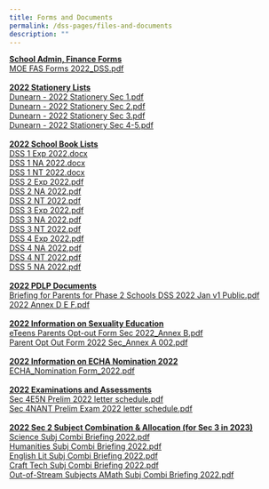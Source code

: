 ```yaml
---
title: Forms and Documents
permalink: /dss-pages/files-and-documents
description: ""
---
```

<p><strong><u>School Admin, Finance Forms<br /></u></strong><a href="/files/MOE%20FAS%20Forms%202022_DSS.pdf">MOE FAS Forms 2022_DSS.pdf</a><br /><strong><u><br />2022 Stationery Lists<br /></u></strong><a href="/files/Dunearn%20-%202022%20Stationery%20Sec%201.pdf">Dunearn - 2022 Stationery Sec 1.pdf</a><br /><a href="/files/Dunearn%20-%202022%20Stationery%20Sec%202.pdf">Dunearn - 2022 Stationery Sec 2.pdf</a><strong><u><br /></u></strong><a href="/files/Dunearn%20-%202022%20Stationery%20Sec%203.pdf">Dunearn - 2022 Stationery Sec 3.pdf</a><strong><u><br /></u></strong><a href="/files/Dunearn%20-%202022%20Stationery%20Sec%204-5.pdf">Dunearn - 2022 Stationery Sec 4-5.pdf</a><br /><strong><u><br />2022 School Book Lists<br /></u></strong><a href="/files/DSS%201%20Exp%202022.pdf">DSS 1 Exp 2022.docx</a><br /><a href="/files/DSS%201%20NA%202022.pdf">DSS 1 NA 2022.docx</a><br /><a href="/files/DSS%201%20NT%202022.pdf">DSS 1 NT 2022.docx</a><br /><a href="/files/DSS%202%20Exp%202022.pdf">DSS 2 Exp 2022.pdf</a><strong><u><br /></u></strong><a href="/files/DSS%202%20NA%202022.pdf">DSS 2 NA 2022.pdf</a><strong><u><br /></u></strong><a href="/files/DSS%202%20NT%202022.pdf">DSS 2 NT 2022.pdf</a><strong><u><br /></u></strong><a href="/files/DSS%203%20Exp%202022.pdf">DSS 3 Exp 2022.pdf</a><strong><u><br /></u></strong><a href="/files/DSS%203%20NA%202022.pdf">DSS 3 NA 2022.pdf</a><strong><u><br /></u></strong><a href="/files/DSS%203%20NT%202022.pdf">DSS 3 NT 2022.pdf</a><br /><a href="/files/DSS%204%20Exp%202022.pdf">DSS 4 Exp 2022.pdf</a><strong><u><br /></u></strong><a href="/files/DSS%204%20NA%202022.pdf">DSS 4 NA 2022.pdf</a><strong><u><br /></u></strong><a href="/files/DSS%204%20NT%202022.pdf">DSS 4 NT 2022.pdf</a><strong><u><br /></u></strong><a href="/files/DSS%205%20NA%202022.pdf">DSS 5 NA 2022.pdf</a><strong><u><br /><br />2022 PDLP Documents</u></strong><br /><a href="/files/Briefing%20for%20Parents%20for%20Phase%202%20Schools%20DSS%202022%20Jan%20v1%20Public.pdf">Briefing for Parents for Phase 2 Schools DSS 2022 Jan v1 Public.pdf</a><br /><a href="/files/2022%20Annex%20D%20E%20F.pdf">2022 Annex D E F.pdf</a><br /><br /><u><strong>2022 Information on Sexuality Education<br /></strong></u><a href="/files/eTeens%20Parents%20Opt-out%20Form%20Sec%202022_Annex%20B.pdf">eTeens Parents Opt-out Form Sec 2022_Annex B.pdf</a><br /><a href="/files/Parent%20Opt%20Out%20Form%202022%20Sec_Annex%20A%20002.pdf">Parent Opt Out Form 2022 Sec_Annex A 002.pdf</a><br /><br /><u><strong>2022 Information on ECHA Nomination 2022<br /></strong></u><a href="/files/ECHA_Nomination%20Form_2022.pdf">ECHA_Nomination Form_2022.pdf</a><br /><br /><u><strong>2022 Examinations and Assessments</strong></u><br /><a href="/files/Sec%204E5N%20Prelim%202022%20letter%20%20schedule.pdf">Sec 4E5N Prelim 2022 letter schedule.pdf</a><br /><a href="/files/Sec%204NANT%20Prelim%20Exam%202022%20letter%20%20schedule.pdf">Sec 4NANT Prelim Exam 2022 letter schedule.pdf</a><br /><br /><u><strong>2022 Sec 2 Subject Combination &amp; Allocation (for Sec 3 in 2023)<br /></strong></u><a href="/files/Science%20Subj%20Combi%20Briefing%202022.pdf">Science Subj Combi Briefing 2022.pdf</a><br /><a href="/files/Humanities%20Subj%20Combi%20Briefing%202022.pdf">Humanities Subj Combi Briefing 2022.pdf</a><br /><a href="/files/English%20Lit%20Subj%20Combi%20Briefing%202022.pdf">English Lit Subj Combi Briefing 2022.pdf</a><br /><a href="/files/Craft%20%20Tech%20Subj%20Combi%20Briefing%202022.pdf">Craft Tech Subj Combi Briefing 2022.pdf</a><br /><a href="/files/Out-of-Stream%20Subjects%20%20AMath%20Subj%20Combi%20Briefing%202022.pdf">Out-of-Stream Subjects AMath Subj Combi Briefing 2022.pdf</a></p>